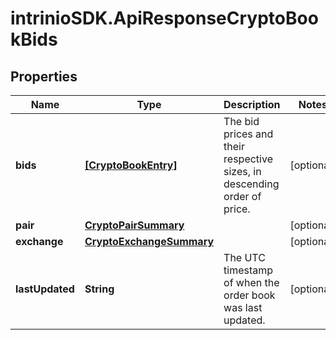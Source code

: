 # intrinioSDK.ApiResponseCryptoBookBids

## Properties
Name | Type | Description | Notes
------------ | ------------- | ------------- | -------------
**bids** | [**[CryptoBookEntry]**](CryptoBookEntry.md) | The bid prices and their respective sizes, in descending order of price. | [optional] 
**pair** | [**CryptoPairSummary**](CryptoPairSummary.md) |  | [optional] 
**exchange** | [**CryptoExchangeSummary**](CryptoExchangeSummary.md) |  | [optional] 
**lastUpdated** | **String** | The UTC timestamp of when the order book was last updated. | [optional] 


